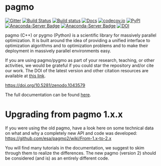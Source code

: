 pagmo
=====

[![Gitter](https://img.shields.io/gitter/room/nwjs/nw.js.svg)](https://gitter.im/pagmo2/Lobby?utm_source=badge&utm_medium=badge&utm_campaign=pr-badge&utm_content=badge)
[![Build Status](https://travis-ci.org/esa/pagmo2.svg?branch=master)](https://travis-ci.org/esa/pagmo2)
[![Build status](https://ci.appveyor.com/api/projects/status/sus3dsyg3376tiri/branch/master?svg=true)](https://ci.appveyor.com/project/ci4esa/pagmo2/branch/master)
[![Docs](https://media.readthedocs.org/static/projects/badges/passing.svg)](https://esa.github.io/pagmo2/)
[![codecov.io](https://codecov.io/github/esa/pagmo2/coverage.svg?branch=master)](https://codecov.io/github/esa/pagmo2?branch=master)
[![PyPI](https://img.shields.io/pypi/v/pygmo.svg)](https://pypi.python.org/pypi/pygmo)
[![Anaconda-Server Badge](https://anaconda.org/conda-forge/pagmo/badges/version.svg)](https://anaconda.org/conda-forge/pagmo)
[![Anaconda-Server Badge](https://anaconda.org/conda-forge/pygmo/badges/version.svg)](https://anaconda.org/conda-forge/pygmo)
[![DOI](https://zenodo.org/badge/DOI/10.5281/zenodo.1045337.svg)](https://doi.org/10.5281/zenodo.1045336)

pagmo (C++) or pygmo (Python) is a scientific library for massively parallel optimization. It is built around the idea of providing a unified interface to optimization algorithms and to optimization problems and to make their deployment in massively parallel environments easy.

If you are using pagmo/pygmo as part of your research, teaching, or other activities, we would be grateful if you could star
the repository and/or cite our work. The DOI of the latest version and other citation resources are available
at [this link](https://doi.org/10.5281/zenodo.1045336).

https://doi.org/10.5281/zenodo.1043579

The full documentation can be found [here](https://esa.github.io/pagmo2/).

Upgrading from pagmo 1.x.x
==========================

If you were using the old pagmo, have a look here on some technical data on what and why a completely new API and code was developed: https://github.com/esa/pagmo2/wiki/From-1.x-to-2.x

You will find many tutorials in the documentation, we suggest to skim through them to realize the differences. The new pagmo (version 2) should be considered (and is) as an entirely different code.
